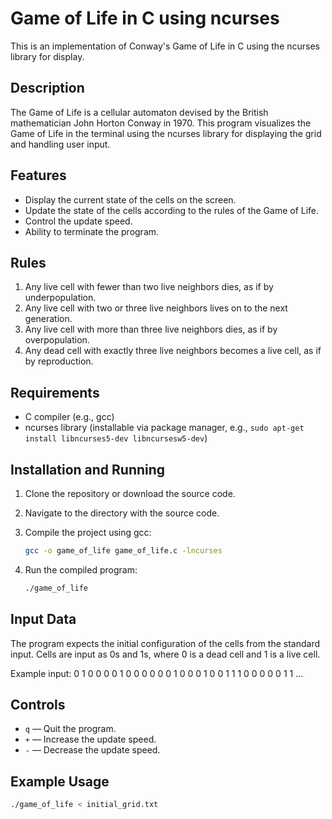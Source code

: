 # Game of Life in C using ncurses

This is an implementation of Conway's Game of Life in C using the ncurses library for display.

## Description

The Game of Life is a cellular automaton devised by the British mathematician John Horton Conway in 1970. This program visualizes the Game of Life in the terminal using the ncurses library for displaying the grid and handling user input.

## Features

- Display the current state of the cells on the screen.
- Update the state of the cells according to the rules of the Game of Life.
- Control the update speed.
- Ability to terminate the program.

## Rules

1. Any live cell with fewer than two live neighbors dies, as if by underpopulation.
2. Any live cell with two or three live neighbors lives on to the next generation.
3. Any live cell with more than three live neighbors dies, as if by overpopulation.
4. Any dead cell with exactly three live neighbors becomes a live cell, as if by reproduction.

## Requirements

- C compiler (e.g., gcc)
- ncurses library (installable via package manager, e.g., `sudo apt-get install libncurses5-dev libncursesw5-dev`)

## Installation and Running

1. Clone the repository or download the source code.
2. Navigate to the directory with the source code.
3. Compile the project using gcc:

    ```sh
    gcc -o game_of_life game_of_life.c -lncurses
    ```

4. Run the compiled program:

    ```sh
    ./game_of_life
    ```

## Input Data

The program expects the initial configuration of the cells from the standard input. Cells are input as 0s and 1s, where 0 is a dead cell and 1 is a live cell.

Example input:
0 1 0 0 0 0 1 0 0 0
0 0 0 1 0 0 0 1 0 0
1 1 1 0 0 0 0 0 1 1
...


## Controls

- `q` — Quit the program.
- `+` — Increase the update speed.
- `-` — Decrease the update speed.

## Example Usage

```sh
./game_of_life < initial_grid.txt
